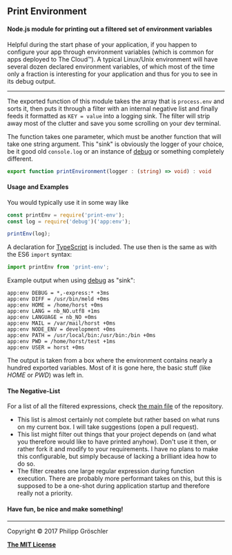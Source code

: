## Print Environment

#### Node.js module for printing out a filtered set of environment variables

Helpful during the start phase of your application, if you happen to configure your app through
environment variables (which is common for apps deployed to The Cloud™). A typical Linux/Unix
environment will have several dozen declared environment variables, of which most of the time only
a fraction is interesting for your application and thus for you to see in its debug output.

---

The exported function of this module takes the array that is `process.env` and sorts it, then puts
it through a filter with an internal negative list and finally feeds it formatted as `KEY = value`
into a logging sink. The filter will strip away most of the clutter and save you some scrolling on
your dev terminal.

The function takes one parameter, which must be another function that will take one string argument.
This "sink" is obviously the logger of your choice, be it good old `console.log` or an instance of
[debug](https://github.com/visionmedia/debug) or something completely different.

```typescript
export function printEnvironment(logger : (string) => void) : void
```

#### Usage and Examples

You would typically use it in some way like
```javascript
const printEnv = require('print-env');
const log = require('debug')('app:env');

printEnv(log);
```

A declaration for [TypeScript](http://www.typescriptlang.org) is included. The use then is the same
as with the ES6 `import` syntax:
```javascript
import printEnv from 'print-env';
```

Example output when using [debug](https://github.com/visionmedia/debug) as "sink":
```
app:env DEBUG = *,-express:* +3ms
app:env DIFF = /usr/bin/meld +0ms
app:env HOME = /home/horst +0ms
app:env LANG = nb_NO.utf8 +1ms
app:env LANGUAGE = nb_NO +0ms
app:env MAIL = /var/mail/horst +0ms
app:env NODE_ENV = development +0ms
app:env PATH = /usr/local/bin:/usr/bin:/bin +0ms
app:env PWD = /home/horst/test +1ms
app:env USER = horst +0ms
```
The output is taken from a box where the environment contains nearly a hundred exported variables.
Most of it is gone here, the basic stuff (like _HOME_ or _PWD_) was left in.

#### The Negative-List

For a list of all the filtered expressions, check [the main file](/printenv.js) of the repository.
* This list is almost certainly not complete but rather based on what runs on my current box. I will
  take suggestions (open a pull request).
* This list might filter out things that your project depends on (and what you therefore would like
  to have printed anyhow). Don't use it then, or rather fork it and modify to your requirements.
  I have no plans to make this configurable, but simply because of lacking a brilliant idea how to
  do so.
* The filter creates one large regular expression during function execution. There are probably more
  performant takes on this, but this is supposed to be a one-shot during application startup and
  therefore really not a priority.

#### Have fun, be nice and make something!

---

Copyright © 2017 Philipp Gröschler

**[The MIT License](/LICENSE)**
